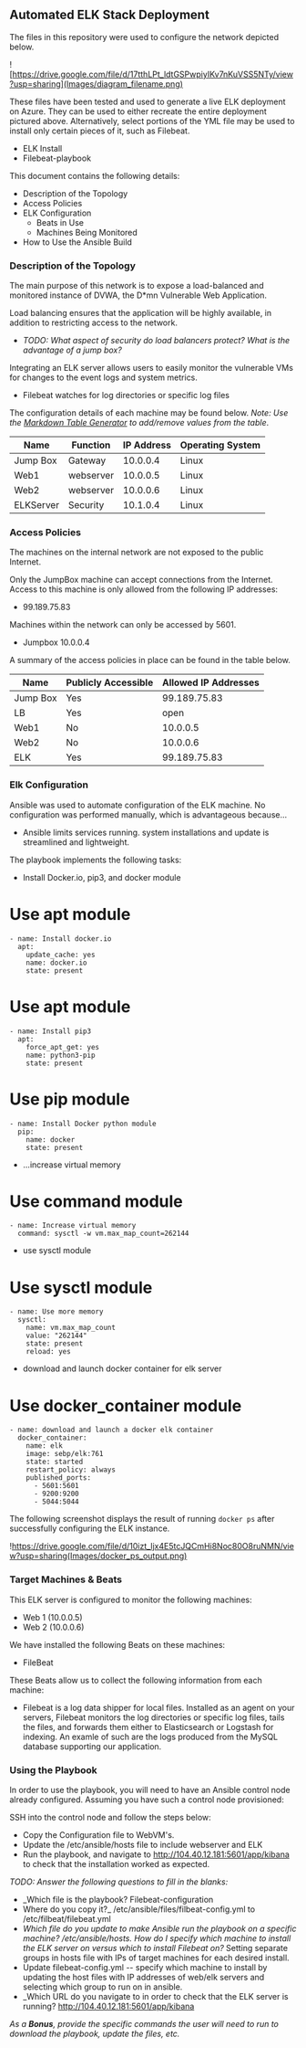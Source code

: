 ## Automated ELK Stack Deployment

The files in this repository were used to configure the network depicted below.

![https://drive.google.com/file/d/17tthLPt_ldtGSPwpiyIKv7nKuVSS5NTy/view?usp=sharing](Images/diagram_filename.png)

These files have been tested and used to generate a live ELK deployment on Azure. They can be used to either recreate the entire deployment pictured above. Alternatively, select portions of the YML file may be used to install only certain pieces of it, such as Filebeat.

  - ELK Install        
  - Filebeat-playbook
  
This document contains the following details:
- Description of the Topology
- Access Policies
- ELK Configuration
  - Beats in Use
  - Machines Being Monitored
- How to Use the Ansible Build


### Description of the Topology

The main purpose of this network is to expose a load-balanced and monitored instance of DVWA, the D*mn Vulnerable Web Application.

Load balancing ensures that the application will be highly available, in addition to restricting access to the network.
- _TODO: What aspect of security do load balancers protect? What is the advantage of a jump box?_

Integrating an ELK server allows users to easily monitor the vulnerable VMs for changes to the event logs and system metrics.
- Filebeat watches for log directories or specific log files


The configuration details of each machine may be found below.
_Note: Use the [Markdown Table Generator](http://www.tablesgenerator.com/markdown_tables) to add/remove values from the table_.

| Name     | Function | IP Address | Operating System |
|----------|----------|------------|------------------|
| Jump Box | Gateway  | 10.0.0.4   | Linux            |
| Web1     |webserver | 10.0.0.5   | Linux            |
| Web2     |webserver | 10.0.0.6   | Linux            |
| ELKServer|Security  | 10.1.0.4   | Linux            |

### Access Policies

The machines on the internal network are not exposed to the public Internet. 

Only the JumpBox machine can accept connections from the Internet. Access to this machine is only allowed from the following IP addresses:
- 99.189.75.83

Machines within the network can only be accessed by 5601.
- Jumpbox 10.0.0.4

A summary of the access policies in place can be found in the table below.

| Name     | Publicly Accessible | Allowed IP Addresses |
|----------|---------------------|----------------------|
| Jump Box | Yes                 | 99.189.75.83         |
| LB       | Yes                 | open                 |
| Web1     | No                  | 10.0.0.5             |
| Web2     | No                  | 10.0.0.6             |
| ELK      | Yes                 | 99.189.75.83         |

### Elk Configuration

Ansible was used to automate configuration of the ELK machine. No configuration was performed manually, which is advantageous because...
- Ansible limits services running. system installations and update is streamlined and lightweight. 

The playbook implements the following tasks:
- Install Docker.io, pip3, and docker module
 # Use apt module
    - name: Install docker.io
      apt:
        update_cache: yes
        name: docker.io
        state: present

 # Use apt module
    - name: Install pip3
      apt:
        force_apt_get: yes
        name: python3-pip
        state: present

 # Use pip module
    - name: Install Docker python module
      pip:
        name: docker
        state: present
- ...increase virtual memory 
# Use command module
    - name: Increase virtual memory
      command: sysctl -w vm.max_map_count=262144
- use sysctl module
# Use sysctl module
    - name: Use more memory
      sysctl:
        name: vm.max_map_count
        value: "262144"
        state: present
        reload: yes
- download and launch docker container for elk server
# Use docker_container module
    - name: download and launch a docker elk container
      docker_container:
        name: elk
        image: sebp/elk:761
        state: started
        restart_policy: always
        published_ports:
          - 5601:5601
          - 9200:9200
          - 5044:5044

The following screenshot displays the result of running `docker ps` after successfully configuring the ELK instance.

!https://drive.google.com/file/d/10izt_ljx4E5tcJQCmHi8Noc80O8ruNMN/view?usp=sharing(Images/docker_ps_output.png)

### Target Machines & Beats
This ELK server is configured to monitor the following machines:
- Web 1 (10.0.0.5)
- Web 2 (10.0.0.6)

We have installed the following Beats on these machines:
- FileBeat

These Beats allow us to collect the following information from each machine:
- Filebeat is a log data shipper for local files. Installed as an agent on your servers, Filebeat monitors the log directories or specific log files, tails the files, and forwards them either to Elasticsearch or Logstash for indexing. An examle of such are the logs produced from the MySQL database supporting our application.

### Using the Playbook
In order to use the playbook, you will need to have an Ansible control node already configured. Assuming you have such a control node provisioned: 

SSH into the control node and follow the steps below:
- Copy the Configuration file to WebVM's.
- Update the /etc/ansible/hosts file to include webserver and ELK
- Run the playbook, and navigate to http://104.40.12.181:5601/app/kibana to check that the installation worked as expected.

_TODO: Answer the following questions to fill in the blanks:_
- _Which file is the playbook? Filebeat-configuration
- Where do you copy it?_ /etc/ansible/files/filbeat-config.yml to /etc/filbeat/filebeat.yml
- _Which file do you update to make Ansible run the playbook on a specific machine? /etc/ansible/hosts. How do I specify which machine to install the ELK server on versus which to install Filebeat on?_ Setting separate groups in hosts file with IPs of target machines for each desired install. 
- Update filebeat-config.yml -- specify which machine to install by updating the host files with IP addresses of web/elk servers and selecting which group to run on in ansible. 
- _Which URL do you navigate to in order to check that the ELK server is running? http://104.40.12.181:5601/app/kibana

_As a **Bonus**, provide the specific commands the user will need to run to download the playbook, update the files, etc._
